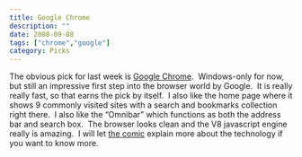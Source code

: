 ```yaml
---
title: Google Chrome
description: ""
date: 2008-09-08
tags: ["chrome","google"]
category: Picks
---
```



<p>The obvious pick for last week is <a href="https://web.archive.org/web/20131211125408/http://www.google.com/chrome/">Google Chrome</a>.&nbsp; Windows-only for now, but still an impressive first step into the browser world by Google.&nbsp; It is really really fast, so that earns the pick by itself.&nbsp; I also like the home page where it shows 9 commonly visited sites with a search and bookmarks collection right there.&nbsp; I also like the “Omnibar” which functions as both the address bar and search box.&nbsp; The browser looks clean and the V8 javascript engine really is amazing.&nbsp; I will let <a href="https://web.archive.org/web/20131211125408/http://www.google.com/googlebooks/chrome/index.html">the comic</a> explain more about the technology if you want to know more.</p>
